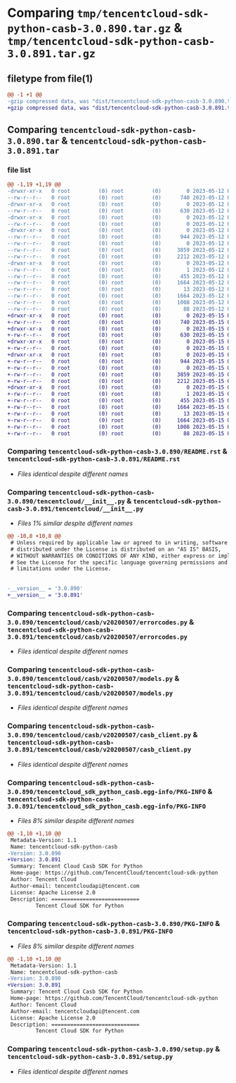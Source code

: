 # Comparing `tmp/tencentcloud-sdk-python-casb-3.0.890.tar.gz` & `tmp/tencentcloud-sdk-python-casb-3.0.891.tar.gz`

## filetype from file(1)

```diff
@@ -1 +1 @@
-gzip compressed data, was "dist/tencentcloud-sdk-python-casb-3.0.890.tar", last modified: Fri May 12 01:05:36 2023, max compression
+gzip compressed data, was "dist/tencentcloud-sdk-python-casb-3.0.891.tar", last modified: Mon May 15 02:36:26 2023, max compression
```

## Comparing `tencentcloud-sdk-python-casb-3.0.890.tar` & `tencentcloud-sdk-python-casb-3.0.891.tar`

### file list

```diff
@@ -1,19 +1,19 @@
-drwxr-xr-x   0 root         (0) root         (0)        0 2023-05-12 01:05:36.000000 tencentcloud-sdk-python-casb-3.0.890/
--rw-r--r--   0 root         (0) root         (0)      740 2023-05-12 01:05:35.000000 tencentcloud-sdk-python-casb-3.0.890/README.rst
-drwxr-xr-x   0 root         (0) root         (0)        0 2023-05-12 01:05:36.000000 tencentcloud-sdk-python-casb-3.0.890/tencentcloud/
--rw-r--r--   0 root         (0) root         (0)      630 2023-05-12 01:05:35.000000 tencentcloud-sdk-python-casb-3.0.890/tencentcloud/__init__.py
-drwxr-xr-x   0 root         (0) root         (0)        0 2023-05-12 01:05:36.000000 tencentcloud-sdk-python-casb-3.0.890/tencentcloud/casb/
--rw-r--r--   0 root         (0) root         (0)        0 2023-05-12 01:05:35.000000 tencentcloud-sdk-python-casb-3.0.890/tencentcloud/casb/__init__.py
-drwxr-xr-x   0 root         (0) root         (0)        0 2023-05-12 01:05:36.000000 tencentcloud-sdk-python-casb-3.0.890/tencentcloud/casb/v20200507/
--rw-r--r--   0 root         (0) root         (0)      944 2023-05-12 01:05:35.000000 tencentcloud-sdk-python-casb-3.0.890/tencentcloud/casb/v20200507/errorcodes.py
--rw-r--r--   0 root         (0) root         (0)        0 2023-05-12 01:05:35.000000 tencentcloud-sdk-python-casb-3.0.890/tencentcloud/casb/v20200507/__init__.py
--rw-r--r--   0 root         (0) root         (0)     3859 2023-05-12 01:05:35.000000 tencentcloud-sdk-python-casb-3.0.890/tencentcloud/casb/v20200507/models.py
--rw-r--r--   0 root         (0) root         (0)     2212 2023-05-12 01:05:35.000000 tencentcloud-sdk-python-casb-3.0.890/tencentcloud/casb/v20200507/casb_client.py
-drwxr-xr-x   0 root         (0) root         (0)        0 2023-05-12 01:05:36.000000 tencentcloud-sdk-python-casb-3.0.890/tencentcloud_sdk_python_casb.egg-info/
--rw-r--r--   0 root         (0) root         (0)        1 2023-05-12 01:05:36.000000 tencentcloud-sdk-python-casb-3.0.890/tencentcloud_sdk_python_casb.egg-info/dependency_links.txt
--rw-r--r--   0 root         (0) root         (0)      455 2023-05-12 01:05:36.000000 tencentcloud-sdk-python-casb-3.0.890/tencentcloud_sdk_python_casb.egg-info/SOURCES.txt
--rw-r--r--   0 root         (0) root         (0)     1664 2023-05-12 01:05:36.000000 tencentcloud-sdk-python-casb-3.0.890/tencentcloud_sdk_python_casb.egg-info/PKG-INFO
--rw-r--r--   0 root         (0) root         (0)       13 2023-05-12 01:05:36.000000 tencentcloud-sdk-python-casb-3.0.890/tencentcloud_sdk_python_casb.egg-info/top_level.txt
--rw-r--r--   0 root         (0) root         (0)     1664 2023-05-12 01:05:36.000000 tencentcloud-sdk-python-casb-3.0.890/PKG-INFO
--rw-r--r--   0 root         (0) root         (0)     1008 2023-05-12 01:05:35.000000 tencentcloud-sdk-python-casb-3.0.890/setup.py
--rw-r--r--   0 root         (0) root         (0)       88 2023-05-12 01:05:36.000000 tencentcloud-sdk-python-casb-3.0.890/setup.cfg
+drwxr-xr-x   0 root         (0) root         (0)        0 2023-05-15 02:36:26.000000 tencentcloud-sdk-python-casb-3.0.891/
+-rw-r--r--   0 root         (0) root         (0)      740 2023-05-15 02:36:26.000000 tencentcloud-sdk-python-casb-3.0.891/README.rst
+drwxr-xr-x   0 root         (0) root         (0)        0 2023-05-15 02:36:26.000000 tencentcloud-sdk-python-casb-3.0.891/tencentcloud/
+-rw-r--r--   0 root         (0) root         (0)      630 2023-05-15 02:36:26.000000 tencentcloud-sdk-python-casb-3.0.891/tencentcloud/__init__.py
+drwxr-xr-x   0 root         (0) root         (0)        0 2023-05-15 02:36:26.000000 tencentcloud-sdk-python-casb-3.0.891/tencentcloud/casb/
+-rw-r--r--   0 root         (0) root         (0)        0 2023-05-15 02:36:26.000000 tencentcloud-sdk-python-casb-3.0.891/tencentcloud/casb/__init__.py
+drwxr-xr-x   0 root         (0) root         (0)        0 2023-05-15 02:36:26.000000 tencentcloud-sdk-python-casb-3.0.891/tencentcloud/casb/v20200507/
+-rw-r--r--   0 root         (0) root         (0)      944 2023-05-15 02:36:26.000000 tencentcloud-sdk-python-casb-3.0.891/tencentcloud/casb/v20200507/errorcodes.py
+-rw-r--r--   0 root         (0) root         (0)        0 2023-05-15 02:36:26.000000 tencentcloud-sdk-python-casb-3.0.891/tencentcloud/casb/v20200507/__init__.py
+-rw-r--r--   0 root         (0) root         (0)     3859 2023-05-15 02:36:26.000000 tencentcloud-sdk-python-casb-3.0.891/tencentcloud/casb/v20200507/models.py
+-rw-r--r--   0 root         (0) root         (0)     2212 2023-05-15 02:36:26.000000 tencentcloud-sdk-python-casb-3.0.891/tencentcloud/casb/v20200507/casb_client.py
+drwxr-xr-x   0 root         (0) root         (0)        0 2023-05-15 02:36:26.000000 tencentcloud-sdk-python-casb-3.0.891/tencentcloud_sdk_python_casb.egg-info/
+-rw-r--r--   0 root         (0) root         (0)        1 2023-05-15 02:36:26.000000 tencentcloud-sdk-python-casb-3.0.891/tencentcloud_sdk_python_casb.egg-info/dependency_links.txt
+-rw-r--r--   0 root         (0) root         (0)      455 2023-05-15 02:36:26.000000 tencentcloud-sdk-python-casb-3.0.891/tencentcloud_sdk_python_casb.egg-info/SOURCES.txt
+-rw-r--r--   0 root         (0) root         (0)     1664 2023-05-15 02:36:26.000000 tencentcloud-sdk-python-casb-3.0.891/tencentcloud_sdk_python_casb.egg-info/PKG-INFO
+-rw-r--r--   0 root         (0) root         (0)       13 2023-05-15 02:36:26.000000 tencentcloud-sdk-python-casb-3.0.891/tencentcloud_sdk_python_casb.egg-info/top_level.txt
+-rw-r--r--   0 root         (0) root         (0)     1664 2023-05-15 02:36:26.000000 tencentcloud-sdk-python-casb-3.0.891/PKG-INFO
+-rw-r--r--   0 root         (0) root         (0)     1008 2023-05-15 02:36:26.000000 tencentcloud-sdk-python-casb-3.0.891/setup.py
+-rw-r--r--   0 root         (0) root         (0)       88 2023-05-15 02:36:26.000000 tencentcloud-sdk-python-casb-3.0.891/setup.cfg
```

### Comparing `tencentcloud-sdk-python-casb-3.0.890/README.rst` & `tencentcloud-sdk-python-casb-3.0.891/README.rst`

 * *Files identical despite different names*

### Comparing `tencentcloud-sdk-python-casb-3.0.890/tencentcloud/__init__.py` & `tencentcloud-sdk-python-casb-3.0.891/tencentcloud/__init__.py`

 * *Files 1% similar despite different names*

```diff
@@ -10,8 +10,8 @@
 # Unless required by applicable law or agreed to in writing, software
 # distributed under the License is distributed on an "AS IS" BASIS,
 # WITHOUT WARRANTIES OR CONDITIONS OF ANY KIND, either express or implied.
 # See the License for the specific language governing permissions and
 # limitations under the License.
 
 
-__version__ = '3.0.890'
+__version__ = '3.0.891'
```

### Comparing `tencentcloud-sdk-python-casb-3.0.890/tencentcloud/casb/v20200507/errorcodes.py` & `tencentcloud-sdk-python-casb-3.0.891/tencentcloud/casb/v20200507/errorcodes.py`

 * *Files identical despite different names*

### Comparing `tencentcloud-sdk-python-casb-3.0.890/tencentcloud/casb/v20200507/models.py` & `tencentcloud-sdk-python-casb-3.0.891/tencentcloud/casb/v20200507/models.py`

 * *Files identical despite different names*

### Comparing `tencentcloud-sdk-python-casb-3.0.890/tencentcloud/casb/v20200507/casb_client.py` & `tencentcloud-sdk-python-casb-3.0.891/tencentcloud/casb/v20200507/casb_client.py`

 * *Files identical despite different names*

### Comparing `tencentcloud-sdk-python-casb-3.0.890/tencentcloud_sdk_python_casb.egg-info/PKG-INFO` & `tencentcloud-sdk-python-casb-3.0.891/tencentcloud_sdk_python_casb.egg-info/PKG-INFO`

 * *Files 8% similar despite different names*

```diff
@@ -1,10 +1,10 @@
 Metadata-Version: 1.1
 Name: tencentcloud-sdk-python-casb
-Version: 3.0.890
+Version: 3.0.891
 Summary: Tencent Cloud Casb SDK for Python
 Home-page: https://github.com/TencentCloud/tencentcloud-sdk-python
 Author: Tencent Cloud
 Author-email: tencentcloudapi@tencent.com
 License: Apache License 2.0
 Description: ============================
         Tencent Cloud SDK for Python
```

### Comparing `tencentcloud-sdk-python-casb-3.0.890/PKG-INFO` & `tencentcloud-sdk-python-casb-3.0.891/PKG-INFO`

 * *Files 8% similar despite different names*

```diff
@@ -1,10 +1,10 @@
 Metadata-Version: 1.1
 Name: tencentcloud-sdk-python-casb
-Version: 3.0.890
+Version: 3.0.891
 Summary: Tencent Cloud Casb SDK for Python
 Home-page: https://github.com/TencentCloud/tencentcloud-sdk-python
 Author: Tencent Cloud
 Author-email: tencentcloudapi@tencent.com
 License: Apache License 2.0
 Description: ============================
         Tencent Cloud SDK for Python
```

### Comparing `tencentcloud-sdk-python-casb-3.0.890/setup.py` & `tencentcloud-sdk-python-casb-3.0.891/setup.py`

 * *Files identical despite different names*

